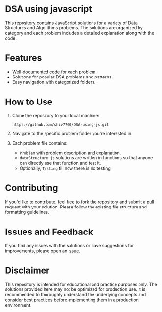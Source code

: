 # DSA using javascript
This repository contains JavaScript solutions for a variety of Data Structures and Algorithms problems. The solutions are organized by category and each problem includes a detailed explanation along with the code.

# Features
-   Well-documented code for each problem.
-   Solutions for popular DSA problems and patterns.
-   Easy navigation with categorized folders.

# How to Use
1.  Clone the repository to your local machine:

    `https://github.com/shiv7700/DSA-using-js.git` 
    
2.  Navigate to the specific problem folder you're interested in.

4.  Each problem file contains:
    
    -   `Problem` with problem description and explanation.
    -   `dataStructure.js` solutions are written in functions so that anyone can directly use that function and test it.
    -   Optionally, `Testing` till now there is no testing
    
# Contributing
If you'd like to contribute, feel free to fork the repository and submit a pull request with your solution. Please follow the existing file structure and formatting guidelines.

# Issues and Feedback
If you find any issues with the solutions or have suggestions for improvements, please open an issue.

# **Disclaimer**
This repository is intended for educational and practice purposes only. The solutions provided here may not be optimized for production use. It is recommended to thoroughly understand the underlying concepts and consider best practices before implementing them in a production environment.

